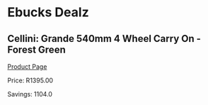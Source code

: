 
# Ebucks Dealz
## Cellini: Grande 540mm 4 Wheel Carry On - Forest Green
[Product Page](https://www.ebucks.com/web/shop/productSelected.do?prodId=1062735416&catId=908586136)

Price: R1395.00

Savings: 1104.0


	